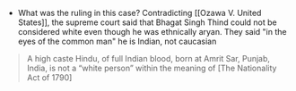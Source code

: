 - What was the ruling in this case?
	Contradicting [[Ozawa V. United States]], the supreme court said that Bhagat Singh Thind could not be considered white even though he was ethnically aryan. They said "in the eyes of the common man" he is Indian, not caucasian
> 	A high caste Hindu, of full Indian blood, born at Amrit Sar, Punjab, India, is not a “white person” within the meaning of [The Nationality Act of 1790]